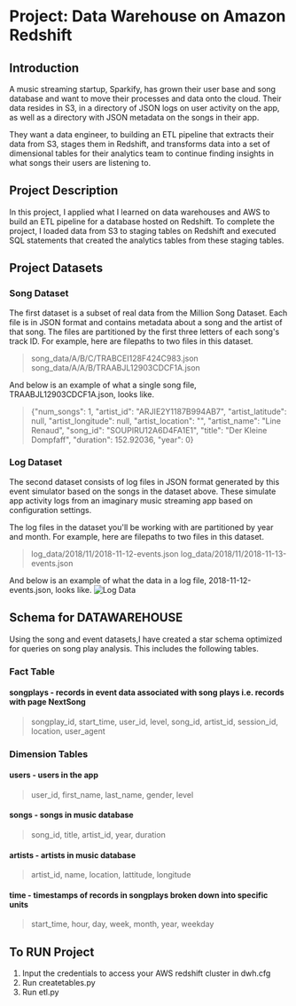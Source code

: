 # Project: Data Warehouse on Amazon Redshift
## Introduction
A music streaming startup, Sparkify, has grown their user base and song database and want to move their processes and data onto the cloud. Their data resides in S3, in a directory of JSON logs on user activity on the app, as well as a directory with JSON metadata on the songs in their app.

They want a data engineer, to building an ETL pipeline that extracts their data from S3, stages them in Redshift, and transforms data into a set of dimensional tables for their analytics team to continue finding insights in what songs their users are listening to. 

## Project Description

In this project, I applied what I learned on data warehouses and AWS to build an ETL pipeline for a database hosted on Redshift. To complete the project, I loaded data from S3 to staging tables on Redshift and executed SQL statements that created the analytics tables from these staging tables.


## Project Datasets
### Song Dataset

The first dataset is a subset of real data from the Million Song Dataset. Each file is in JSON format and contains metadata about a song and the artist of that song. The files are partitioned by the first three letters of each song's track ID. For example, here are filepaths to two files in this dataset.

>song_data/A/B/C/TRABCEI128F424C983.json
>song_data/A/A/B/TRAABJL12903CDCF1A.json

And below is an example of what a single song file, TRAABJL12903CDCF1A.json, looks like.

>{"num_songs": 1, "artist_id": "ARJIE2Y1187B994AB7", "artist_latitude": null, "artist_longitude": null, "artist_location": "", "artist_name": "Line Renaud", "song_id": "SOUPIRU12A6D4FA1E1", "title": "Der Kleine Dompfaff", "duration": 152.92036, "year": 0}
### Log Dataset

The second dataset consists of log files in JSON format generated by this event simulator based on the songs in the dataset above. These simulate app activity logs from an imaginary music streaming app based on configuration settings.

The log files in the dataset you'll be working with are partitioned by year and month. For example, here are filepaths to two files in this dataset.

>log_data/2018/11/2018-11-12-events.json
>log_data/2018/11/2018-11-13-events.json

And below is an example of what the data in a log file, 2018-11-12-events.json, looks like.
![Log Data](log_data.PNG)

## Schema for DATAWAREHOUSE
Using the song and event datasets,I have created a star schema optimized for queries on song play analysis. This includes the following tables.

### Fact Table
#### songplays - records in event data associated with song plays i.e. records with page NextSong
> songplay_id, start_time, user_id, level, song_id, artist_id, session_id, location, user_agent
### Dimension Tables
#### users - users in the app
> user_id, first_name, last_name, gender, level
#### songs - songs in music database
> song_id, title, artist_id, year, duration
#### artists - artists in music database
> artist_id, name, location, lattitude, longitude
#### time - timestamps of records in songplays broken down into specific units
> start_time, hour, day, week, month, year, weekday


## To RUN Project

1. Input the credentials to access your AWS redshift cluster in dwh.cfg
2. Run createtables.py 
3. Run etl.py
